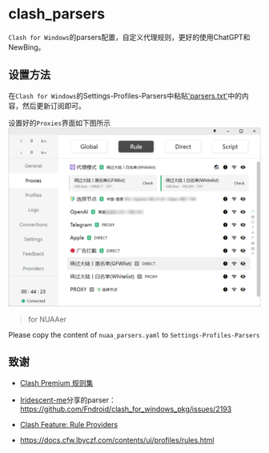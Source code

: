 # clash_parsers
 `Clash for Windows`的parsers配置，自定义代理规则，更好的使用ChatGPT和NewBing。
## 设置方法
在`Clash for Windows`的Settings-Profiles-Parsers中粘贴['parsers.txt'](/parsers.txt)中的内容，然后更新订阅即可。

设置好的`Proxies`界面如下图所示
![clash](img/demo.png)

> for NUAAer

Please copy the content of `nuaa_parsers.yaml` to `Settings-Profiles-Parsers`

 ## 致谢

 - [Clash Premium 规则集](https://github.com/Loyalsoldier/clash-rules)

- [Iridescent-me](https://github.com/Iridescent-me)分享的parser：
 https://github.com/Fndroid/clash_for_windows_pkg/issues/2193
 - [Clash Feature: Rule Providers](https://dreamacro.github.io/clash/premium/rule-providers.html)
- https://docs.cfw.lbyczf.com/contents/ui/profiles/rules.html